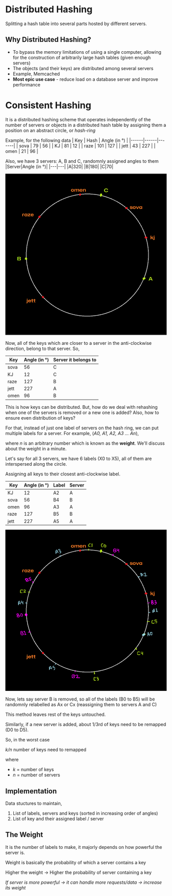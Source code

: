 # Distributed Hashing

Splitting a hash table into several parts hosted by different servers.

## Why Distributed Hashing?
- To bypass the memory limitations of using a single computer, allowing for the construction of arbitrarily large hash tables (given enough servers) 
- The objects (and their keys) are distributed among several servers
- Example, Memcached
- **Most epic use case** - reduce load on a database server and improve performance

# Consistent Hashing
It is a distributed hashing scheme that operates independently of the number of servers or objects in a distributed hash table by assigning them a position on an abstract circle, or *hash-ring*

Example,
for the following data
| Key  | Hash | Angle (in °) |
|------|------|-------|
| sova |  79  |  56   |
| KJ   |  81  |  12   |
| raze | 101  |  127  |
| jett |  43  |  227  |
| omen |  21  |  96   |


Also, we have 3 servers: A, B and C, randomnly assigned angles to them
|Server|Angle (in °)|
|---|---|
|A|320|
|B|180|
|C|70|

![Hash Ring 1](./public/HashRing1.png)

Now, all of the keys which are closer to a server in the anti-clockwise direction, belong to that server. So,

|Key|Angle (in °)|Server it belongs to|
|---|---|---|
|sova|56|C|
|KJ|12|C|
|raze|127|B|
|jett|227|A|
|omen|96|B|

This is how keys can be distributed. But, how do we deal with rehashing when one of the servers is removed or a new one is added? Also, how to ensure even distribution of keys?

For that, instead of just one label of servers on the hash ring, we can put multiple labels for a server. For example, (*A0, A1, A2, A3 ... An*),

where *n* is an arbitrary number which is known as the **weight**. We'll discuss about the weight in a minute.

Let's say for all 3 servers, we have 6 labels (X0 to X5), all of them are interspersed along the circle.

Assigning all keys to their closest anti-clockwise label.

|Key|Angle (in °)|Label|Server|
|---|---|---|---|
|KJ|12|A2|A|
|sova|56|B4|B|
|omen|96|A3|A|
|raze|127|B5|B|
|jett|227|A5|A|

![Hash Ring 2](./public/HashRing2.png)

Now, lets say server B is removed, so all of the labels (B0 to B5) will be randomnly relabelled as Ax or Cx (reassigning them to servers A and C)

This method leaves rest of the keys untouched.

Similarly, if a new server is added, about 1/3rd of keys need to be remapped (D0 to D5).

So, in the worst case

*k/n* number of keys need to remapped

where 
- *k* = number of keys
- *n* = number of servers

## Implementation

Data stuctures to maintain,
1. List of labels, servers and keys (sorted in increasing order of angles)
2. List of key and their assigned label / server

## The Weight
It is the number of labels to make, it majorly depends on how powerful the server is.

Weight is basically the probability of which a server contains a key

Higher the weight -> Higher the probability of server containing a key

*If server is more powerful -> it can handle more requests/data -> increase its weight*